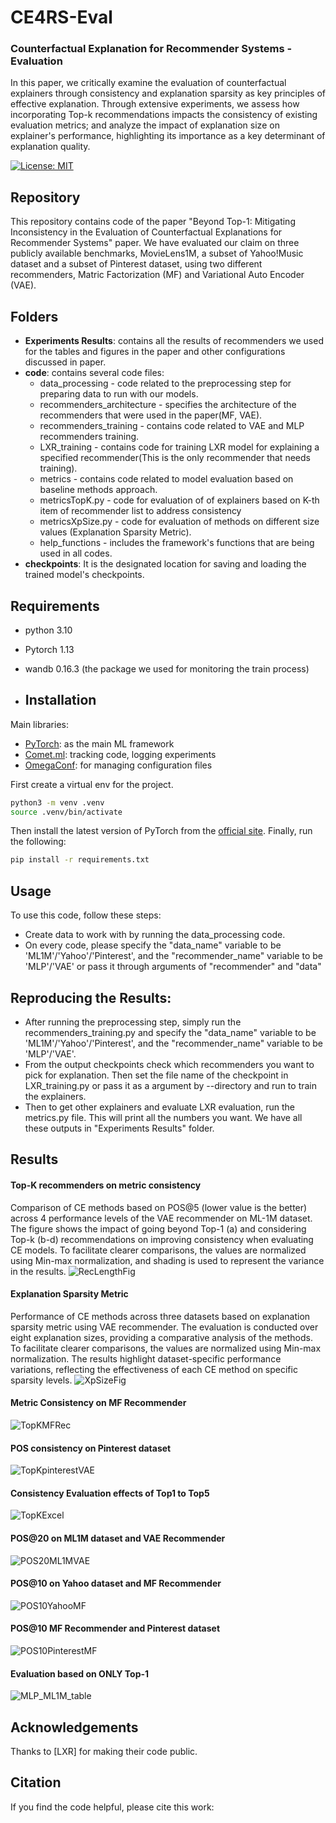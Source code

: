 # CE4RS-Eval
### Counterfactual Explanation for Recommender Systems - Evaluation 
In this paper, we critically examine the evaluation of counterfactual explainers through consistency and explanation sparsity as key principles of effective explanation.
Through extensive experiments, we assess how incorporating Top-k recommendations impacts the consistency of existing evaluation metrics; and analyze the impact of explanation size on explainer's performance, highlighting its importance as a key determinant of explanation quality.

[![License: MIT](https://img.shields.io/badge/License-MIT-yellow.svg)](https://opensource.org/licenses/MIT)
## Repository

This repository contains code of the paper "Beyond Top-1: Mitigating Inconsistency in the Evaluation of Counterfactual Explanations for Recommender Systems" paper. We have evaluated our claim on three publicly available benchmarks, MovieLens1M, a subset of Yahoo!Music dataset and a subset of Pinterest dataset, using two different recommenders, Matric Factorization (MF) and Variational Auto Encoder (VAE). 

## Folders

* **Experiments Results**: contains all the results of recommenders we used for the tables and figures in the paper and other configurations discussed in paper.
* **code**: contains several code files:
  - data_processing - code related to the preprocessing step for preparing data to run with our models.
  - recommenders_architecture - specifies the architecture of the recommenders that were used in the paper(MF, VAE).
  - recommenders_training - contains code related to VAE and MLP recommenders training.
  - LXR_training - contains code for training LXR model for explaining a specified recommender(This is the only recommender that needs training).
  - metrics - contains code related to model evaluation based on baseline methods approach.
  - metricsTopK.py - code for evaluation of of explainers based on K-th item of recommender list to address consistency
  - metricsXpSize.py - code for evaluation of methods on different size values (Explanation Sparsity Metric). 
  - help_functions - includes the framework's functions that are being used in all codes.
* **checkpoints**: It is the designated location for saving and loading the trained model's checkpoints.
  
## Requirements

* python 3.10
* Pytorch 1.13
* wandb 0.16.3 (the package we used for monitoring the train process)

* ## Installation
Main libraries:
* [PyTorch](https://www.pytorch.org/): as the main ML framework
* [Comet.ml](https://www.comet.ml): tracking code, logging experiments
* [OmegaConf](https://omegaconf.readthedocs.io/en/latest/): for managing configuration files

First create a virtual env for the project. 
```bash
python3 -m venv .venv
source .venv/bin/activate
```

Then install the latest version of PyTorch from the [official site](https://www.pytorch.org/). Finally, run the following:
```bash
pip install -r requirements.txt
```

## Usage

To use this code, follow these steps:
+ Create data to work with by running the data_processing code.
+ On every code, please specify the "data_name" variable to be 'ML1M'/'Yahoo'/'Pinterest', and the "recommender_name" variable to be 'MLP'/'VAE' or pass it through arguments of "recommender" and "data"

## Reproducing the Results:
+ After running the preprocessing step, simply run the recommenders_training.py and specify the "data_name" variable to be 'ML1M'/'Yahoo'/'Pinterest', and the "recommender_name" variable to be 'MLP'/'VAE'.
+ From the output checkpoints check which recommenders you want to pick for explanation. Then set the file name of the checkpoint in LXR_training.py or pass it as a argument by --directory and run to train the explainers. 
+ Then to get other explainers and evaluate LXR evaluation, run the metrics.py file. This will print all the numbers you want. We have all these outputs in "Experiments Results" folder.

## Results

#### Top-K recommenders on metric consistency
Comparison of CE methods based on POS@5 (lower value is the better) across 4 performance levels of the VAE recommender on ML-1M dataset. The figure shows the impact of going beyond Top-1 (a) and considering Top-k (b-d) recommendations on improving consistency when evaluating CE models. To facilitate clearer comparisons, the values are normalized using Min-max normalization, and shading is used to represent the variance in the results.
![RecLengthFig](https://github.com/dbis-uibk/CE4RS-Eval/blob/main/Results/Figures/TopK.png)

#### Explanation Sparsity Metric
Performance of CE methods across three datasets based on explanation sparsity metric using VAE recommender. The evaluation is conducted over eight explanation sizes, providing a comparative analysis of the methods. To facilitate clearer comparisons, the values are normalized using Min-max normalization. The results highlight dataset-specific performance variations, reflecting the effectiveness of each CE method on specific sparsity levels.
![XpSizeFig](https://github.com/dbis-uibk/CE4RS-Eval/blob/main/Results/Figures/xpSize.png)

#### Metric Consistency on MF Recommender
![TopKMFRec](https://github.com/dbis-uibk/CE4RS-Eval/blob/main/Results/Figures/TopkMF.png)

#### POS consistency on Pinterest dataset
![TopKpinterestVAE](https://github.com/dbis-uibk/CE4RS-Eval/blob/main/Results/Figures/TopkVAEPinterest.png)

#### Consistency Evaluation effects of Top1 to Top5 
![TopKExcel](https://github.com/dbis-uibk/CE4RS-Eval/blob/main/Results/Figures/TopKinExcel.png)

#### POS@20 on ML1M dataset and VAE Recommender
![POS20ML1MVAE](https://github.com/dbis-uibk/CE4RS-Eval/blob/main/Results/Figures/pos20ML1MVAE.png)

#### POS@10 on Yahoo dataset and  MF Recommender
![POS10YahooMF](https://github.com/dbis-uibk/CE4RS-Eval/blob/main/Results/Figures/POSYahooMF.png)

#### POS@10 MF Recommender and  Pinterest dataset
![POS10PinterestMF](https://github.com/dbis-uibk/CE4RS-Eval/blob/main/Results/Figures/POS@10MFPinterest.png)

#### Evaluation based on ONLY Top-1
![MLP_ML1M_table](https://github.com/dbis-uibk/CFX-Metric/blob/main/Experiments%20Result/img/MLP%20ML-1M.png)


## Acknowledgements
Thanks to [LXR] for making their code public.

## Citation
If you find the code helpful, please cite this work:
```

```

